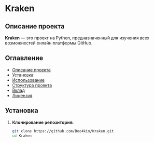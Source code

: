 # Kraken

## Описание проекта

**Kraken** — это проект на Python, предназначенный для изучения всех возможностей онлайн платформы GitHub.

## Оглавление

- [Описание проекта](#описание-проекта)
- [Установка](#установка)
- [Использование](#использование)
- [Структура проекта](#структура-проекта)
- [Вклад](#вклад)
- [Лицензия](#лицензия)

## Установка

1. **Клонирование репозитория:**

   ```bash
   git clone https://github.com/Boo4kin/Kraken.git
   cd Kraken
